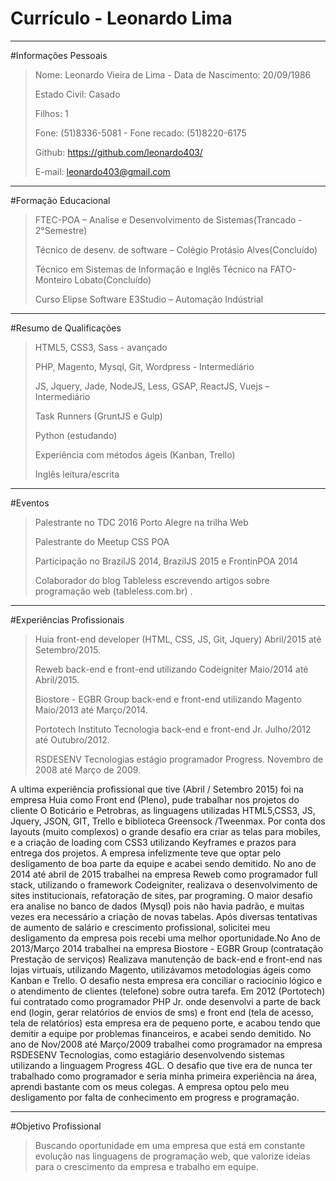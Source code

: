 # Currículo -  Leonardo Lima
***

#Informações Pessoais
> Nome: Leonardo Vieira de Lima -  Data de Nascimento: 20/09/1986
>
> Estado Civil: Casado
>
> Filhos: 1
>
> Fone: (51)8336-5081   -   Fone recado: (51)8220-6175
>
>  Github: https://github.com/leonardo403/ 
>
> E-mail: leonardo403@gmail.com 
***

#Formação Educacional
> FTEC-POA – Analise e Desenvolvimento de Sistemas(Trancado - 2°Semestre)
>
>  Técnico de desenv. de software – Colégio Protásio Alves(Concluído)
>
> Técnico em  Sistemas de Informação e Inglês Técnico na FATO-Monteiro Lobato(Concluído) 
>
> Curso Elipse Software E3Studio – Automação Indústrial 
***

#Resumo de Qualificações
> HTML5, CSS3, Sass - avançado
>
> PHP, Magento, Mysql, Git, Wordpress - Intermediário
>
> JS, Jquery, Jade, NodeJS, Less, GSAP, ReactJS, Vuejs – Intermediário
>
> Task Runners (GruntJS e Gulp)
>
> Python (estudando)
>
> Experiência com métodos ágeis (Kanban, Trello)
>
> Inglês leitura/escrita
***

#Eventos

> Palestrante no TDC 2016 Porto Alegre na trilha Web
>
> Palestrante do Meetup CSS POA
>
> Participação no BrazilJS 2014, BrazilJS 2015 e FrontinPOA 2014
>
> Colaborador do blog Tableless escrevendo artigos sobre programação web (tableless.com.br) .

***
#Experiências Profissionais

> Huia front-end developer (HTML, CSS, JS, Git, Jquery) Abril/2015 até Setembro/2015.
>
> Reweb back-end e front-end utilizando Codeigniter Maio/2014 até Abril/2015.
>
> Biostore - EGBR Group back-end e front-end utilizando Magento Maio/2013 até Março/2014.
>
> Portotech Instituto Tecnologia back-end e front-end Jr. Julho/2012 até Outubro/2012.
>
> RSDESENV Tecnologias estágio programador Progress. Novembro de 2008 até Março de 2009.

A ultima experiência profissional que tive (Abril / Setembro 2015) foi na empresa Huia como Front end (Pleno),
pude trabalhar nos projetos do cliente O Boticário e Petrobras, as linguagens utilizadas HTML5,CSS3, JS, Jquery,
JSON, GIT, Trello e biblioteca Greensock /Tweenmax. Por conta dos layouts (muito complexos) o grande desafio
era criar as telas para mobiles, e a criação de loading com CSS3 utilizando Keyframes e prazos para entrega dos
projetos. A empresa infelizmente teve que optar pelo desligamento de boa parte da equipe e acabei sendo
demitido. No ano de 2014 até abril de 2015 trabalhei na empresa Reweb como programador full stack, utilizando o
framework Codeigniter, realizava o desenvolvimento de sites institucionais, refatoração de sites, par programing.
O maior desafio era analise no banco de dados (Mysql) pois não havia padrão, e muitas vezes era necessário a
criação de novas tabelas. Após diversas tentativas de aumento de salário e crescimento profissional, solicitei meu
desligamento da empresa pois recebi uma melhor oportunidade.No Ano de 2013/Março 2014 trabalhei na empresa Biostore - EGBR Group (contratação Prestação de serviços) Realizava manutenção de back-end e front-end nas lojas virtuais, utilizando Magento, utilizávamos metodologias ágeis como Kanban e Trello. O desafio nesta empresa era conciliar o raciocínio lógico e o atendimento de clientes
(telefone) sobre outra tarefa. Em 2012 (Portotech) fui contratado como programador PHP Jr. onde desenvolvi a parte de back end (login, gerar relatórios de envios de sms) e front end (tela de acesso, tela de relatórios) esta empresa era de pequeno porte, e acabou tendo que demitir a equipe por problemas financeiros, e acabei sendo demitido. No ano de Nov/2008 até Março/2009 trabalhei como programador na empresa RSDESENV Tecnologias, como estagiário desenvolvendo sistemas utilizando a linguagem Progress 4GL. O desafio que tive era de nunca ter trabalhado como programador e seria minha primeira experiência na área, aprendi bastante com os meus colegas.
A empresa optou pelo meu desligamento por falta de conhecimento em progress e programação.
***

#Objetivo Profissional
> Buscando oportunidade em uma empresa que está em constante evolução nas linguagens de programação web,
que valorize ideias para o crescimento da empresa e trabalho em equipe.

